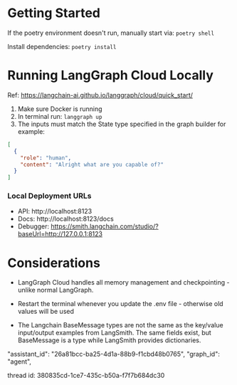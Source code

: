 
# Getting Started 

If the poetry environment doesn't run, manually start via: 
`poetry shell` 

Install dependencies: 
`poetry install`



# Running LangGraph Cloud Locally 

Ref: https://langchain-ai.github.io/langgraph/cloud/quick_start/

1. Make sure Docker is running
2. In terminal run: `langgraph up`
3. The inputs must match the State type specified in the graph builder for example: 

```json 
[
  {
    "role": "human",
    "content": "Alright what are you capable of?"
  }
]
```

### Local Deployment URLs
- API: http://localhost:8123
- Docs: http://localhost:8123/docs
- Debugger: https://smith.langchain.com/studio/?baseUrl=http://127.0.0.1:8123



# Considerations

- LangGraph Cloud handles all memory management and checkpointing - unlike normal LangGraph.

- Restart the terminal whenever you update the .env file - otherwise old values will be used 

- The Langchain BaseMessage types are not the same as the key/value input/output examples from LangSmith. The same fields exist, but BaseMessage is a type while LangSmith provides dictionaries. 



"assistant_id": "26a81bcc-ba25-4d1a-88b9-f1cbd48b0765",
  "graph_id": "agent",

thread id: 
380835cd-1ce7-435c-b50a-f7f7b684dc30